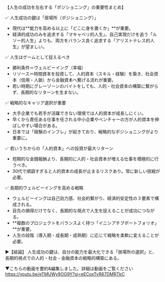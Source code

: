 
【人生の成功を左右する「ポジショニング」の重要性まとめ】  

✅ 人生成功の鍵は「居場所（ポジショニング）」

- 現代は**能力を高める以上に「どこに身を置くか」**が重要。
- 経済的成功のみを追求する「マキャベリ的人生」、自己実現だけを追う「ルソー的人生」よりも、両方をバランス良く追求する「アリストテレス的人生」が望ましい。
 
✅ 人生はゲームとして捉えるべき

- 勝利条件＝ウェルビーイング（幸福）
- リソース＝時間資本を投資して、人的資本（スキル・経験）を築き、社会資本（信用・人脈）から金融資本へ繋げる流れが重要。
- 若い時期にグレーゾーンのバイトをしても、人的・社会資本の構築に繋がらず、長期的なリターンを生まない。 

✅ 戦略的なキャリア選択が重要
- 大手企業でも若手が活躍できない環境では人的資本が成長しにくい。
- 早くから責任ある仕事を任される中小企業やベンチャーの方が人的資本を伸ばしやすい場合がある。
- 日本では「経験のインフレ」が起きており、戦略的なポジショニングがより重要に。

✅ 若いうちからの「人的資本」への投資が最大リターン

- 短期的な金銭報酬より、長期的に人的・社会資本が増える仕事を積極的に行うべき。
- 30代で順調すぎると人的資本の成長が止まるリスクあり。常に新しい挑戦が必要。  

✅ 長期的ウェルビーイングを高める戦略

- ウェルビーイングは自己効力感、社会的繋がり、経済的安定性の３要素で構成される。
- 目先の損得だけでなく、長期的な視点で人生を捉えることが成功につながる。
- **複数のプロジェクトをバランスよく持つ「イニシアチブポートフォリオ」**が重要。
- 人生の段階（導入期・成長期・成熟期）に応じて戦略を柔軟に変えることが必要。  

▶️【結論】
人生成功の鍵は、自分の能力を最大化できる「居場所の選択」と、長期的視点での人的・社会・金融資本の戦略的構築にある。

▼こちらの動画を要約&編集しました。詳細は動画をご覧ください
https://youtu.be/eTMUWy9OG9Y?si=eECoxTvR67DMRTkC